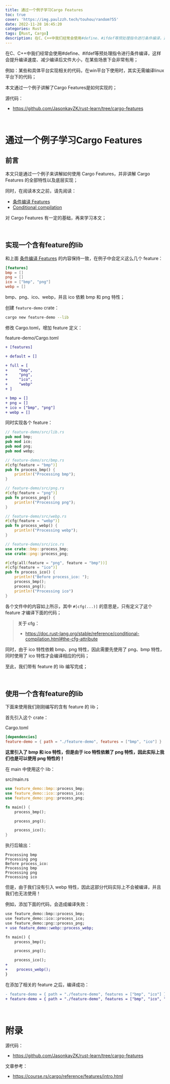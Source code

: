 ```yaml
---
title: 通过一个例子学习Cargo Features
toc: true
cover: 'https://img.paulzzh.tech/touhou/random?55'
date: 2022-11-28 16:45:20
categories: Rust
tags: [Rust, Cargo]
description: 在C、C++中我们经常会使用#define、#ifdef等预处理指令进行条件编译，这样会提升编译速度、减少编译后文件大小，在某些场景下会非常有用。例如：某些和具体平台实现相关的代码，在win平台下使用时，其实无需编译linux平台下的代码；本文通过一个例子讲解了Cargo Features是如何实现的；
---
```


 在C、C++中我们经常会使用#define、#ifdef等预处理指令进行条件编译，这样会提升编译速度、减少编译后文件大小，在某些场景下会非常有用；

例如：某些和具体平台实现相关的代码，在win平台下使用时，其实无需编译linux平台下的代码；

本文通过一个例子讲解了Cargo Features是如何实现的；

源代码：

-   https://github.com/JasonkayZK/rust-learn/tree/cargo-features

<br/>

<!--more-->

# **通过一个例子学习Cargo Features**

## **前言**

本文只是通过一个例子来讲解如何使用 Cargo Features，并非讲解 Cargo Features 的全部特性以及底层实现；

同时，在阅读本文之前，请先阅读：

-   [条件编译 Features](https://course.rs/cargo/reference/features/intro.html#条件编译-features)
-   [Conditional compilation](https://doc.rust-lang.org/stable/reference/conditional-compilation.html#conditional-compilation)

对 Cargo Features 有一定的基础，再来学习本文；

<br/>

## **实现一个含有feature的lib**

和上面 [条件编译 Features](https://course.rs/cargo/reference/features/intro.html#条件编译-features) 的内容保持一致，在例子中会定义这么几个 feature：

```toml
[features]
bmp = []
png = []
ico = ["bmp", "png"]
webp = []
```

bmp、png、ico、webp，并且 ico 依赖 bmp 和 png 特性；

创建 `feature-demo` crate：

```bash
cargo new feature-demo --lib
```

修改 Cargo.toml，增加 feature 定义：

feature-demo/Cargo.toml

```diff
+ [features]

+ default = []

+ full = [
+     "bmp",
+     "png",
+     "ico",
+     "webp"
+ ]

+ bmp = []
+ png = []
+ ico = ["bmp", "png"]
+ webp = []
```

同时实现各个 feature：

```rust
// feature-demo/src/lib.rs
pub mod bmp;
pub mod ico;
pub mod png;
pub mod webp;

// feature-demo/src/bmp.rs
#[cfg(feature = "bmp")]
pub fn process_bmp() {
    println!("Processing bmp");
}

// feature-demo/src/png.rs
#[cfg(feature = "png")]
pub fn process_png() {
    println!("Processing png");
}

// feature-demo/src/webp.rs
#[cfg(feature = "webp")]
pub fn process_webp() {
    println!("Processing webp");
}

// feature-demo/src/ico.rs
use crate::bmp::process_bmp;
use crate::png::process_png;

#[cfg(all(feature = "png", feature = "bmp"))]
#[cfg(feature = "ico")]
pub fn process_ico() {
    println!("Before process_ico: ");
    process_bmp();
    process_png();
    println!("Processing ico")
}
```

各个文件中的内容如上所示，其中 `#[cfg(...)]` 的意思是，只有定义了这个 feature 才编译下面的代码；

>   **关于 cfg：**
>
>   -   https://doc.rust-lang.org/stable/reference/conditional-compilation.html#the-cfg-attribute

同时，由于 ico 特性依赖 bmp、png 特性，因此需要先使用了 png、bmp 特性，同时使用了 ico 特性才会编译相应的代码；

至此，我们带有 feature 的 lib 编写完成；

<br/>

## **使用一个含有feature的lib**

下面来使用我们刚刚编写的含有 feature 的 lib；

首先引入这个 crate：

Cargo.toml

```toml
[dependencies]
feature-demo = { path = "./feature-demo", features = ["bmp", "ico"] }
```

**这里引入了 bmp 和 ico 特性，但是由于 ico 特性依赖了 png 特性，因此实际上我们也是可以使用 png 特性的！**

在 main 中使用这个 lib：

src/main.rs

```rust
use feature_demo::bmp::process_bmp;
use feature_demo::ico::process_ico;
use feature_demo::png::process_png;

fn main() {
    process_bmp();

    process_png();

    process_ico();
}
```

执行后输出：

```
Processing bmp
Processing png
Before process_ico: 
Processing bmp
Processing png
Processing ico
```

但是，由于我们没有引入 webp 特性，因此这部分代码实际上不会被编译，并且我们也无法使用！

例如，添加下面的代码，会造成编译失败：

```diff
use feature_demo::bmp::process_bmp;
use feature_demo::ico::process_ico;
use feature_demo::png::process_png;
+ use feature_demo::webp::process_webp;

fn main() {
    process_bmp();

    process_png();

    process_ico();
+
+    process_webp();
}
```

在添加了相关的 feature 之后，编译成功：

```diff
- feature-demo = { path = "./feature-demo", features = ["bmp", "ico"] }
+ feature-demo = { path = "./feature-demo", features = ["bmp", "ico", "webp"] }
```

<br/>

# **附录**

源代码：

-   https://github.com/JasonkayZK/rust-learn/tree/cargo-features

文章参考：

-   https://course.rs/cargo/reference/features/intro.html


<br/>
